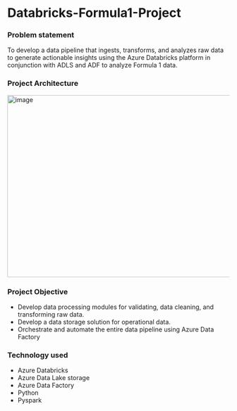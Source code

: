 # Databricks-Formula1-Project
### Problem statement
To develop a data pipeline that ingests, transforms, and analyzes raw data to generate actionable insights using the Azure Databricks platform in conjunction with ADLS and ADF to analyze Formula 1 data.
### Project Architecture
<img width="770" height="414" alt="image" src="https://github.com/user-attachments/assets/728a60d2-3a0b-41f3-a7f7-64f6e1261416" />

### Project Objective
- Develop data processing modules for validating, data cleaning, and transforming raw data.
- Develop a data storage solution for operational data.
- Orchestrate and automate the entire data pipeline using Azure Data Factory

### Technology used
-	Azure Databricks
- Azure Data Lake storage
- Azure Data Factory
- Python
- Pyspark
